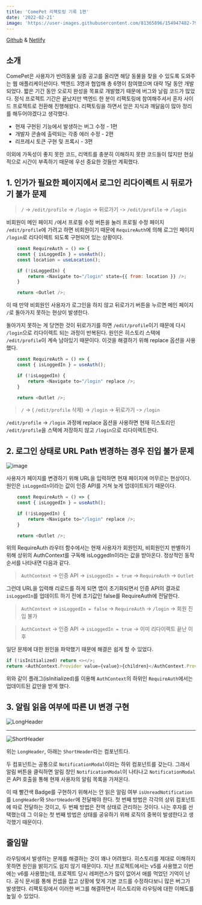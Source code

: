 ```yaml
---
title: 'ComePet 리팩토링 기록 1편'
date: '2022-02-21'
image: 'https://user-images.githubusercontent.com/81365896/154947482-79d0ec59-aa3b-4888-b06f-ebc2f806431e.png'
---
```


[Github](https://github.com/prgrms-web-devcourse/Team_i6_comepet_FE) & [Netlify](https://comepet.netlify.app/)

## 소개

ComePet은 사용자가 반려동물 실종 공고를 올리면 해당 동물을 찾을 수 있도록 도와주는 웹 애플리케이션이다. 백엔드 3명과 협업해 총 6명이 참여했으며 대략 1달 동안 개발되었다. 짧은 기간 동안 오로지 완성을 목표로 개발했기 때문에 버그와 날림 코드가 많았다. 정식 프로젝트 기간은 끝났지만 백엔드 한 분이 리팩토링에 참여해주셔서 혼자 사이드 프로젝트로 전환해 진행해왔다. 리팩토링을 하면서 얻은 지식과 깨달음이 많아 정리를 해두어야겠다고 생각했다.

- 현재 구현된 기능에서 발생하는 버그 수정 - 1편
- 개발자 콘솔에 출력되는 각종 에러 수정 - 2편
- 리프레시 토큰 구현 및 프록시 - 3편

이외에 가독성이 좋지 못한 코드, 리액트를 충분히 이해하지 못한 코드들이 많지만 현실적으로 시간이 부족하기 때문에 우선 중요한 것들만 계획했다.

## 1. 인가가 필요한 페이지에서 로그인 리다이렉트 시 뒤로가기 불가 문제

> `/` -> `/edit/profile` -> `/login` -> 뒤로가기 -> `/edit/profile` -> `/login`

비회원이 메인 페이지 `/`에서 프로필 수정 버튼을 눌러 프로필 수정 페이지 `/edit/profile`에 가려고 하면 비회원이기 때문에 `RequireAuth`에 의해 로그인 페이지 `/login`로 리다이렉트 되도록 구현되어 있는 상황이다.

```javascript
    const RequireAuth = () => {
    const { isLoggedIn } = useAuth();
    const location = useLocation();

    if (!isLoggedIn) {
        return <Navigate to="/login" state={{ from: location }} />;
    }

    return <Outlet />;
```

이 때 만약 비회원인 사용자가 로그인을 하지 않고 뒤로가기 버튼을 누르면 메인 페이지 `/`로 돌아가지 못하는 현상이 발생한다.

돌아가지 못하는 게 당연한 것이 뒤로가기를 하면 `/edit/profile`이기 때문에 다시 `/login`으로 리다이렉트 되는 과정이 반복된다. 원인은 히스토리 스택에 `/edit/profile`이 계속 남아있기 때문이다. 이것을 해결하기 위해 replace 옵션을 사용했다.

```javascript
    const RequireAuth = () => {
    const { isLoggedIn } = useAuth();

    if (!isLoggedIn) {
        return <Navigate to="/login" replace />;
    }

    return <Outlet />;
```

> `/` -> ( `/edit/profile` 삭제) -> `/login` -> 뒤로가기 -> `/login`

`/edit/profile` -> `/login` 과정에 replace 옵션을 사용하면 현재 히스토리인 `/edit/profile`을 스택에 저장하지 않고 `/login`으로 리다이렉트한다.

## 2. 로그인 상태로 URL Path 변경하는 경우 진입 불가 문제

![image](https://user-images.githubusercontent.com/81365896/154974518-1c844f26-602a-4613-8e88-83ef99dcca1c.png)

사용자가 페이지를 변경하기 위해 URL을 입력하면 현재 페이지에 머무르는 현상이다. 원인은 `isLoggedIn`이라는 값이 인증 API를 거쳐 늦게 업데이트되기 때문이다.

```javascript
    const RequireAuth = () => {
    const { isLoggedIn } = useAuth();

    if (!isLoggedIn) {
        return <Navigate to="/login" replace />;
    }

    return <Outlet />;
```

위의 RequireAuth 라우터 함수에서는 현재 사용자가 회원인지, 비회원인지 판별하기 위해 상위의 AuthContext를 구독해 isLoggedIn이라는 값을 받아온다. 정상적인 동작 순서를 나타내면 다음과 같다.

> `AuthContext` -> 인증 API -> `isLoggedIn = true` -> `RequireAuth` -> `Outlet`

그런데 URL을 입력해 리로드를 하게 되면 앱이 초기화되면서 인증 API의 결과로 `isLoggedIn`를 업데이트 하기 전에 초기값인 false를 RequireAuth에 전달한다.

> `AuthContext` -> `isLoggedIn = false` -> `RequireAuth` -> `/login` -> 회원 진입 불가

> `AuthContext` -> 인증 API -> `isLoggedIn = true` -> 이미 리다이렉트 끝난 이후

일단 문제에 대한 원인을 파악했기 때문에 해결은 쉽게 할 수 있었다.

```javascript
if (!isInitialized) return <></>;
return <AuthContext.Provider value={value}>{children}</AuthContext.Provider>;
```

위와 같이 플래그(isInitialized)를 이용해 `AuthContext`의 하위인 `RequireAuth`에서는 업데이트된 값만을 받게 했다.

## 3. 알림 읽음 여부에 따른 UI 변경 구현

![LongHeader](https://user-images.githubusercontent.com/81365896/154973216-50707697-c934-4872-bd52-b0c1dc656771.png)

---

![ShortHeader](https://user-images.githubusercontent.com/81365896/154973410-f93552f8-757d-4b93-9109-8e641e40c7d8.png)

위는 `LongHeader`, 아래는 `ShortHeader`라는 컴포넌트다.

두 컴포넌트는 공통으로 `NotificationModal`이라는 하위 컴포넌트를 갖는다. 그래서 알림 버튼을 클릭하면 알림 창인 `NotificationModal`이 나타나고 `NotificationModal`은 API 호출을 통해 현재 사용자의 알림 목록을 가져온다.

이 때 빨간색 Badge를 구현하기 위해서는 안 읽은 알림 여부 `isUnreadNotification`를 `LongHeader`와 `ShortHeader`에 전달해야 한다. 첫 번째 방법은 각각의 상위 컴포넌트에 따로 전달하는 것이고, 두 번째 방법은 전역 상태로 관리하는 것이다. 나는 후자를 선택했는데 그 이유는 첫 번째 방법은 상태를 공유하기 위해 로직의 중복이 발생한다고 생각했기 때문이다.

## 줄임말

라우팅에서 발생하는 문제를 해결하는 것이 꽤나 어려웠다. 히스토리를 제대로 이해하지 못하면 원인을 밝히기도 쉽지 않기 때문이다. 지난 프로젝트에서는 v5를 사용했고 이번에는 v6를 사용했는데, 프로젝트 당시 레퍼런스가 많이 없어서 애를 먹었던 기억이 난다. 공식 문서를 통해 컨셉을 잡고 상황에 맞게 기본 코드를 수정하다보니 많은 버그가 발생했다. 리팩토링에서 이러한 버그를 해결하면서 히스토리와 라우팅에 대한 이해도를 높일 수 있었다.
